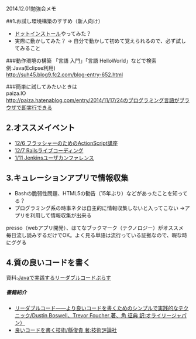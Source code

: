 2014.12.01勉強会メモ
 
##1.お試し環境構築のすすめ（新人向け）

* [ドットインストール](http://dotinstall.com/)やってみた？
* 実際に動かしてみた？ → 自分で動かして初めて覚えられるので、必ず試してみること
 
###動作環境の構築
「言語 入門」「言語 HelloWorld」などで検索  
例:Java(Eclipse利用)  
http://suh45.blog9.fc2.com/blog-entry-652.html
 
###簡単に試してみたいときは  
paiza.IO  
http://paiza.hatenablog.com/entry/2014/11/17/24のプログラミング言語がブラウザで即実行できる
 
## 2.オススメイベント

* [12/6 フラッシャーのためのActionScript講座](http://www.creativevillage.ne.jp/PR/seminar190.html)
* [12/7 Railsライブコーディング](http://railsjob.doorkeeper.jp/events/17398)
* [1/11 Jenkinsユーザカンファレンス](http://jenkins.connpass.com/event/8763/)
 
## 3.キュレーションアプリで情報収集

* Bashの脆弱性問題、HTML5の勧告（15年ぶり）などがあったことを知ってる？
* プログラミング系の時事ネタは自主的に情報収集しないと入ってこない
→アプリを利用して情報収集が出来る  

presso（webアプリ開発）、はてなブックマーク（テクノロジー）がオススメ    
毎日流し読みするだけでOK。よく見る単語は流行っている証拠なので、暇な時にググる
 
 
## 4.質の良いコードを書く
資料:[Javaで実践するリーダブルコードぷらす](http://www.slideshare.net/mobile/norimatsu2012/ss-23791246)

##### 書籍紹介
* [リーダブルコード――より良いコードを書くためのシンプルで実践的なテクニック/Dustin Boswell、Trevor Foucher 著、角 征典 訳:オライリージャパン）](http://www.oreilly.co.jp/books/9784873115658/)
* [良いコードを書く技術/縣俊貴 著:技術評論社](http://gihyo.jp/book/2011/978-4-7741-4596-9)
